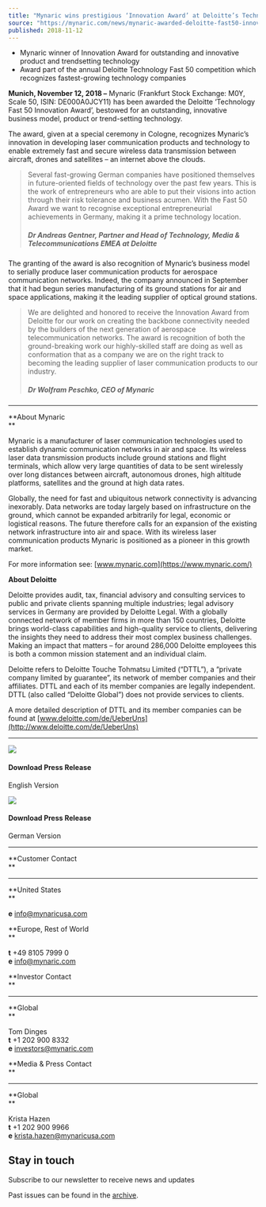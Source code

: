 ```yaml
---
title: "Mynaric wins prestigious ‘Innovation Award’ at Deloitte’s Technology Fast 50"
source: "https://mynaric.com/news/mynaric-awarded-deloitte-fast50-innovation-award/"
published: 2018-11-12
---
```

- Mynaric winner of Innovation Award for outstanding and innovative product and trendsetting technology
- Award part of the annual Deloitte Technology Fast 50 competition which recognizes fastest-growing technology companies

**Munich, November 12, 2018 –** Mynaric (Frankfurt Stock Exchange: M0Y, Scale 50, ISIN: DE000A0JCY11) has been awarded the Deloitte ‘Technology Fast 50 Innovation Award’, bestowed for an outstanding, innovative business model, product or trend-setting technology.

The award, given at a special ceremony in Cologne, recognizes Mynaric’s innovation in developing laser communication products and technology to enable extremely fast and secure wireless data transmission between aircraft, drones and satellites – an internet above the clouds.

> Several fast-growing German companies have positioned themselves in future-oriented fields of technology over the past few years. This is the work of entrepreneurs who are able to put their visions into action through their risk tolerance and business acumen. With the Fast 50 Award we want to recognise exceptional entrepreneurial achievements in Germany, making it a prime technology location.
> 
> ##### Dr Andreas Gentner, Partner and Head of Technology, Media & Telecommunications EMEA at Deloitte

The granting of the award is also recognition of Mynaric’s business model to serially produce laser communication products for aerospace communication networks. Indeed, the company announced in September that it had begun series manufacturing of its ground stations for air and space applications, making it the leading supplier of optical ground stations.

> We are delighted and honored to receive the Innovation Award from Deloitte for our work on creating the backbone connectivity needed by the builders of the next generation of aerospace telecommunication networks. The award is recognition of both the ground-breaking work our highly-skilled staff are doing as well as conformation that as a company we are on the right track to becoming the leading supplier of laser communication products to our industry.
> 
> ##### Dr Wolfram Peschko, CEO of Mynaric

---

**About Mynaric  
**

Mynaric is a manufacturer of laser communication technologies used to establish dynamic communication networks in air and space. Its wireless laser data transmission products include ground stations and flight terminals, which allow very large quantities of data to be sent wirelessly over long distances between aircraft, autonomous drones, high altitude platforms, satellites and the ground at high data rates.

Globally, the need for fast and ubiquitous network connectivity is advancing inexorably. Data networks are today largely based on infrastructure on the ground, which cannot be expanded arbitrarily for legal, economic or logistical reasons. The future therefore calls for an expansion of the existing network infrastructure into air and space. With its wireless laser communication products Mynaric is positioned as a pioneer in this growth market.

For more information see: [www.mynaric.com](https://www.mynaric.com/)

**About Deloitte**

Deloitte provides audit, tax, financial advisory and consulting services to public and private clients spanning multiple industries; legal advisory services in Germany are provided by Deloitte Legal. With a globally connected network of member firms in more than 150 countries, Deloitte brings world-class capabilities and high-quality service to clients, delivering the insights they need to address their most complex business challenges. Making an impact that matters – for around 286,000 Deloitte employees this is both a common mission statement and an individual claim.

Deloitte refers to Deloitte Touche Tohmatsu Limited (“DTTL”), a “private company limited by guarantee”, its network of member companies and their affiliates. DTTL and each of its member companies are legally independent. DTTL (also called “Deloitte Global”) does not provide services to clients.

A more detailed description of DTTL and its member companies can be found at [www.deloitte.com/de/UeberUns](http://www.deloitte.com/de/UeberUns)

---

[![](https://mynaric.com/wp-content/uploads/2018/01/pdf-icon.svg)](https://mynaric.com/wp-content/uploads/2018/11/20181112_Mynaric_Deloitte_Fast_50_ENG.pdf)

#### Download Press Release

English Version

[![](https://mynaric.com/wp-content/uploads/2018/01/pdf-icon.svg)](https://mynaric.com/wp-content/uploads/2018/11/20181112_Mynaric_Deloitte_Fast_50_DEU-1.pdf)

#### Download Press Release

German Version

---

**Customer Contact  
**

---

**United States  
**

**e** [info@mynaricusa.com](https://mynaric.com/news/mynaric-awarded-deloitte-fast50-innovation-award/)

**Europe, Rest of World  
**

**t** +49 8105 7999 0  
**e** [info@mynaric.com](https://mynaric.com/news/mynaric-awarded-deloitte-fast50-innovation-award/)

**Investor Contact  
**

---

**Global  
**

Tom Dinges  
**t** +1 202 900 8332  
**e** [investors@mynaric.com](https://mynaric.com/news/mynaric-awarded-deloitte-fast50-innovation-award/)

**Media & Press Contact  
**

---

**Global  
**

Krista Hazen  
**t** +1 202 900 9966  
**e** [krista.hazen@mynaricusa.com](https://mynaric.com/news/mynaric-awarded-deloitte-fast50-innovation-award/)

## Stay in touch

Subscribe to our newsletter to receive news and updates

Past issues can be found in the [archive](https://us17.campaign-archive.com/home/?u=7b919ac48d490499a79acff9f&id=aaebe0d6df).